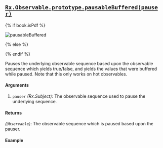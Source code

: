 ## [`Rx.Observable.prototype.pausableBuffered(pauser)`](https://github.com/Reactive-Extensions/RxJS/blob/master/src/core/backpressure/pausablebuffered.js)

{% if book.isPdf %}

![pausableBuffered](http://reactivex.io/documentation/operators/images/bp.pausableBuffered.png)

{% else %}

<rx-marbles key="pausableBuffered"></rx-marbles>

{% endif %}

Pauses the underlying observable sequence based upon the observable sequence which yields true/false, and yields the values that were buffered while paused. Note that this only works on hot observables.

#### Arguments
1. `pauser` *(Rx.Subject)*: The observable sequence used to pause the underlying sequence.

#### Returns
*(`Observable`)*: The observable sequence which is paused based upon the pauser.

#### Example

[](http://jsbin.com/nekey/1/embed?js,console)
